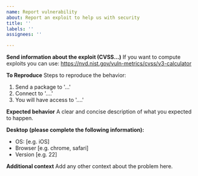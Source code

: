 ```yaml
---
name: Report vulnerability
about: Report an exploit to help us with security
title: ''
labels: ''
assignees: ''

---
```


**Send information about the exploit (CVSS...)**
If you want to compute exploits you can use: https://nvd.nist.gov/vuln-metrics/cvss/v3-calculator

**To Reproduce**
Steps to reproduce the behavior:
1. Send a package to '...'
2. Connect to '....'
3. You will have access to '....'

**Expected behavior**
A clear and concise description of what you expected to happen.

**Desktop (please complete the following information):**
 - OS: [e.g. iOS]
 - Browser [e.g. chrome, safari]
 - Version [e.g. 22]

**Additional context**
Add any other context about the problem here.

